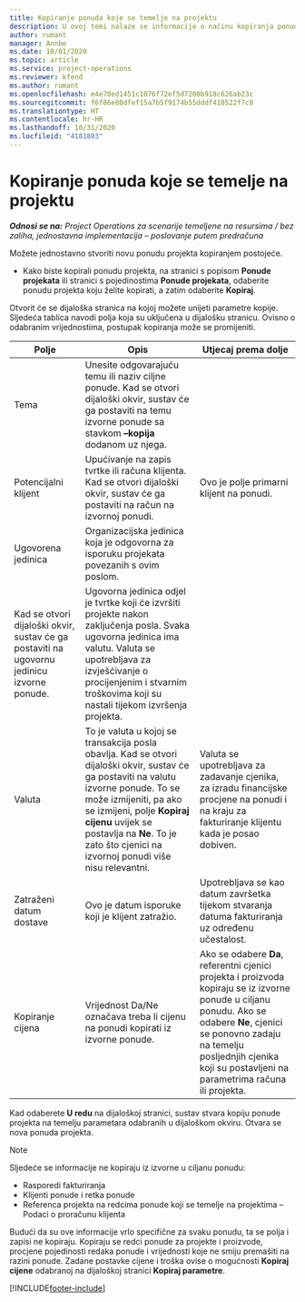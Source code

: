 ```yaml
---
title: Kopiranje ponuda koje se temelje na projektu
description: U ovoj temi nalaze se informacije o načinu kopiranja ponuda koje se temelje na projektu u aplikaciji Project Operations.
author: rumant
manager: Annbe
ms.date: 10/01/2020
ms.topic: article
ms.service: project-operations
ms.reviewer: kfend
ms.author: rumant
ms.openlocfilehash: e4e70ed1451c1076f72ef5d7200b918c626ab23c
ms.sourcegitcommit: f6f86e80dfef15a7b5f9174b55dddf410522f7c8
ms.translationtype: HT
ms.contentlocale: hr-HR
ms.lasthandoff: 10/31/2020
ms.locfileid: "4181803"
---
```

# <a name="copy-project-based-quotes"></a>Kopiranje ponuda koje se temelje na projektu

_**Odnosi se na:** Project Operations za scenarije temeljene na resursima / bez zaliha, jednostavna implementacija – poslovanje putem predračuna_

Možete jednostavno stvoriti novu ponudu projekta kopiranjem postojeće. 

- Kako biste kopirali ponudu projekta, na stranici s popisom **Ponude projekata** ili stranici s pojedinostima **Ponude projekata**, odaberite ponudu projekta koju želite kopirati, a zatim odaberite **Kopiraj**.

Otvorit će se dijaloška stranica na kojoj možete unijeti parametre kopije. Sljedeća tablica navodi polja koja su uključena u dijalošku stranicu. Ovisno o odabranim vrijednostima, postupak kopiranja može se promijeniti.

| **Polje** | **Opis** | **Utjecaj prema dolje** |
| --- | --- | --- |
| Tema | Unesite odgovarajuću temu ili naziv ciljne ponude. Kad se otvori dijaloški okvir, sustav će ga postaviti na temu izvorne ponude sa stavkom **–kopija** dodanom uz njega. | |
| Potencijalni klijent | Upućivanje na zapis tvrtke ili računa klijenta. Kad se otvori dijaloški okvir, sustav će ga postaviti na račun na izvornoj ponudi. | Ovo je polje primarni klijent na ponudi. |
| Ugovorena jedinica | Organizacijska jedinica koja je odgovorna za isporuku projekata povezanih s ovim poslom.
Kad se otvori dijaloški okvir, sustav će ga postaviti na ugovornu jedinicu izvorne ponude. | Ugovorna jedinica odjel je tvrtke koji će izvršiti projekte nakon zaključenja posla. Svaka ugovorna jedinica ima valutu. Valuta se upotrebljava za izvješćivanje o procijenjenim i stvarnim troškovima koji su nastali tijekom izvršenja projekta. |
| Valuta | To je valuta u kojoj se transakcija posla obavlja. Kad se otvori dijaloški okvir, sustav će ga postaviti na valutu izvorne ponude. To se može izmijeniti, pa ako se izmijeni, polje **Kopiraj cijenu** uvijek se postavlja na **Ne**. To je zato što cjenici na izvornoj ponudi više nisu relevantni. | Valuta se upotrebljava za zadavanje cjenika, za izradu financijske procjene na ponudi i na kraju za fakturiranje klijentu kada je posao dobiven. |
| Zatraženi datum dostave | Ovo je datum isporuke koji je klijent zatražio. | Upotrebljava se kao datum završetka tijekom stvaranja datuma fakturiranja uz određenu učestalost. |
| Kopiranje cijena | Vrijednost Da/Ne označava treba li cijenu na ponudi kopirati iz izvorne ponude. | Ako se odabere **Da**, referentni cjenici projekta i proizvoda kopiraju se iz izvorne ponude u ciljanu ponudu. Ako se odabere **Ne**, cjenici se ponovno zadaju na temelju posljednjih cjenika koji su postavljeni na parametrima računa ili projekta. |

Kad odaberete **U redu** na dijaloškoj stranici, sustav stvara kopiju ponude projekta na temelju parametara odabranih u dijaloškom okviru. Otvara se nova ponuda projekta. 

> [!NOTE]
> Sljedeće se informacije ne kopiraju iz izvorne u ciljanu ponudu:
>
> - Rasporedi fakturiranja
> - Klijenti ponude i retka ponude
> - Referenca projekta na redcima ponude koji se temelje na projektima – Podaci o proračunu klijenta
>
>Budući da su ove informacije vrlo specifične za svaku ponudu, ta se polja i zapisi ne kopiraju. Kopiraju se redci ponude za projekte i proizvode, procjene pojedinosti redaka ponude i vrijednosti koje ne smiju premašiti na razini ponude. Zadane postavke cijene i troška ovise o mogućnosti **Kopiraj cijene** odabranoj na dijaloškoj stranici **Kopiraj parametre**.


[!INCLUDE[footer-include](../includes/footer-banner.md)]